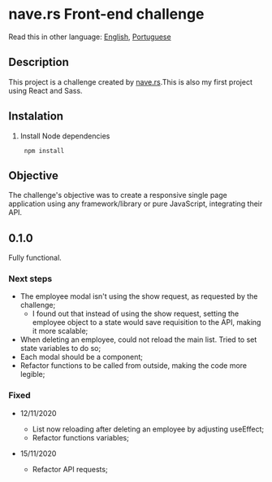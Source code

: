 # nave.rs Front-end challenge

Read this in other language: [English](https://github.com/cvalb/challenge-nave/blob/main/README.md), [Portuguese](https://github.com/cvalb/challenge-nave/blob/main/README.pt.md)

## Description

This project is a challenge created by [nave.rs](https://nave.rs/).This is also my first project using React and Sass.

## Instalation

1. Install Node dependencies

        npm install

## Objective

The challenge's objective was to create a responsive single page application using any framework/library or pure JavaScript, integrating their API.

## 0.1.0

Fully functional.

### Next steps

- The employee modal isn't using the show request, as requested by the challenge;
  - I found out that instead of using the show request, setting the employee object to a state would save requisition to the API, making it more scalable;
- When deleting an employee, could not reload the main list. Tried to set state variables to do so;
- Each modal should be a component;
- Refactor functions to be called from outside, making the code more legible;

### Fixed

- 12/11/2020
  - List now reloading after deleting an employee by adjusting useEffect;
  - Refactor functions variables;

- 15/11/2020
  - Refactor API requests;